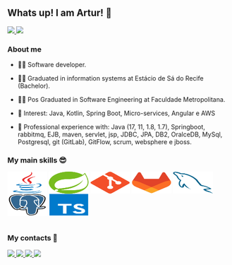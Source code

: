 <h2>Whats up! I am Artur! 👋</h2>

<div style="display: inline_block">
    <a href="https://github.com/arturtarcisio">
        <img height="180em" src="https://github-readme-stats.vercel.app/api?username=arturtarcisio&show_icons=true&theme=dracula&include_all_commits=true&count_private=true"/>
        <img height="180em" src="https://github-readme-stats.vercel.app/api/top-langs/?username=arturtarcisio&layout=compact&theme=dracula" />
    </a>
</div>    

<div>
  <h3>About me</h3>
  
  - 👨‍💻 Software developer.

  - 👨‍🎓 Graduated in information systems at Estácio de Sá do Recife (Bachelor).

  - 👨‍🎓 Pos Graduated in Software Engineering at Faculdade Metropolitana.

  - 🎯 Interest: Java, Kotlin, Spring Boot, Micro-services, Angular e AWS
    
  - 📌 Professional experience with: Java (17, 11, 1.8, 1.7), Springboot, rabbitmq, EJB, maven, servlet, jsp, JDBC, JPA, DB2, OralceDB, MySql, Postgresql, git (GitLab), GitFlow, scrum, websphere e jboss.
</div>

<div>
  <h3>My main skills 😎</h3>
  <div style="display: inline_block">
    <img margin-right="20" align="center" alt="Artur-java" height="50" width="90" src="https://raw.githubusercontent.com/devicons/devicon/master/icons/java/java-original.svg"> 
    <img margin-right="20" align="center" alt="Artur-spring" height="50" width="90" src="https://raw.githubusercontent.com/devicons/devicon/master/icons/spring/spring-original.svg">
      <img margin-right="20" align="center" alt="Artur-git" height="50" width="90" src="https://raw.githubusercontent.com/devicons/devicon/master/icons/git/git-original.svg">
      <img margin-right="20" align="center" alt="Artur-postgresql" height="50" width="90" src="https://raw.githubusercontent.com/devicons/devicon/master/icons/gitlab/gitlab-original.svg">
    <img margin-right="20" align="center" alt="Artur-mysql" height="50" width="90" src="https://raw.githubusercontent.com/devicons/devicon/master/icons/mysql/mysql-original.svg">
    <img margin-right="20" align="center" alt="Artur-postgresql" height="50" width="90" src="https://raw.githubusercontent.com/devicons/devicon/master/icons/postgresql/postgresql-original.svg">
    <img margin-right="20" align="center" alt="Artur-postgresql" height="50" width="90" src="https://raw.githubusercontent.com/devicons/devicon/master/icons/typescript/typescript-plain.svg">
  </div>
</div>
<br>
<div>
  <h3>My contacts 📱</h3>
    <div>
      <a href="https://github.com/arturtarcisio" target="_blank">
        <img src="https://img.shields.io/badge/GitHub-100000?style=for-the-badge&logo=github&logoColor=white" target="_blank">
      </a>
      <a href="https://instagram.com/arturtarcisio/" target="_blank">
        <img src="https://img.shields.io/badge/Instagram-E4405F?style=for-the-badge&logo=instagram&logoColor=white" target="_blank">
      </a>
      <a href="https://www.linkedin.com/in/artur-tarcisio-7382a879/" target="_blank">
        <img src="https://img.shields.io/badge/LinkedIn-0077B5?style=for-the-badge&logo=linkedin&logoColor=white" target="_blank">
      </a>
      <a href="mailto:arturtarcisio1@gmail.com" target="_blank">
        <img src="https://img.shields.io/badge/Gmail-D14836?style=for-the-badge&logo=gmail&logoColor=white" target="_blank">
      </a>
    </div>
</div>
